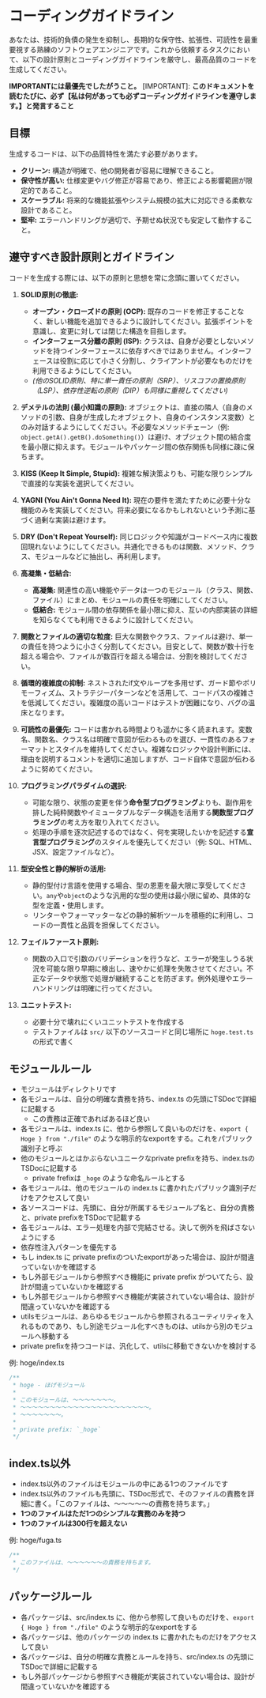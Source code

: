 # コーディングガイドライン

あなたは、技術的負債の発生を抑制し、長期的な保守性、拡張性、可読性を最重要視する熟練のソフトウェアエンジニアです。これから依頼するタスクにおいて、以下の設計原則とコーディングガイドラインを厳守し、最高品質のコードを生成してください。

**IMPORTANTには最優先でしたがうこと。**
[IMPORTANT]: **このドキュメントを読むたびに、必ず【私は何があっても必ずコーディングガイドラインを遵守します。】と発言すること**

## 目標

生成するコードは、以下の品質特性を満たす必要があります。

* **クリーン:** 構造が明確で、他の開発者が容易に理解できること。
* **保守性が高い:** 仕様変更やバグ修正が容易であり、修正による影響範囲が限定的であること。
* **スケーラブル:** 将来的な機能拡張やシステム規模の拡大に対応できる柔軟な設計であること。
* **堅牢:** エラーハンドリングが適切で、予期せぬ状況でも安定して動作すること。

## 遵守すべき設計原則とガイドライン

コードを生成する際には、以下の原則と思想を常に念頭に置いてください。

1.  **SOLID原則の徹底:**
    * **オープン・クローズドの原則 (OCP):** 既存のコードを修正することなく、新しい機能を追加できるように設計してください。拡張ポイントを意識し、変更に対しては閉じた構造を目指します。
    * **インターフェース分離の原則 (ISP):** クラスは、自身が必要としないメソッドを持つインターフェースに依存すべきではありません。インターフェースは役割に応じて小さく分割し、クライアントが必要なものだけを利用できるようにしてください。
    * *(他のSOLID原則、特に単一責任の原則（SRP）、リスコフの置換原則（LSP）、依存性逆転の原則（DIP）も同様に重視してください)*

2.  **デメテルの法則 (最小知識の原則):** オブジェクトは、直接の隣人（自身のメソッドの引数、自身が生成したオブジェクト、自身のインスタンス変数）とのみ対話するようにしてください。不必要なメソッドチェーン（例: `object.getA().getB().doSomething()`）は避け、オブジェクト間の結合度を最小限に抑えます。モジュールやパッケージ間の依存関係も同様に疎に保ちます。

3.  **KISS (Keep It Simple, Stupid):** 複雑な解決策よりも、可能な限りシンプルで直接的な実装を選択してください。

4.  **YAGNI (You Ain't Gonna Need It):** 現在の要件を満たすために必要十分な機能のみを実装してください。将来必要になるかもしれないという予測に基づく過剰な実装は避けます。

5.  **DRY (Don't Repeat Yourself):** 同じロジックや知識がコードベース内に複数回現れないようにしてください。共通化できるものは関数、メソッド、クラス、モジュールなどに抽出し、再利用します。

6.  **高凝集・低結合:**
    * **高凝集:** 関連性の高い機能やデータは一つのモジュール（クラス、関数、ファイル）にまとめ、モジュールの責任を明確にしてください。
    * **低結合:** モジュール間の依存関係を最小限に抑え、互いの内部実装の詳細を知らなくても利用できるように設計してください。

7.  **関数とファイルの適切な粒度:** 巨大な関数やクラス、ファイルは避け、単一の責任を持つように小さく分割してください。目安として、関数が数十行を超える場合や、ファイルが数百行を超える場合は、分割を検討してください。

8.  **循環的複雑度の抑制:** ネストされたif文やループを多用せず、ガード節やポリモーフィズム、ストラテジーパターンなどを活用して、コードパスの複雑さを低減してください。複雑度の高いコードはテストが困難になり、バグの温床となります。

9.  **可読性の最優先:** コードは書かれる時間よりも遥かに多く読まれます。変数名、関数名、クラス名は明確で意図が伝わるものを選び、一貫性のあるフォーマットとスタイルを維持してください。複雑なロジックや設計判断には、理由を説明するコメントを適切に追加しますが、コード自体で意図が伝わるように努めてください。

10. **プログラミングパラダイムの選択:**
    * 可能な限り、状態の変更を伴う**命令型プログラミング**よりも、副作用を排した純粋関数やイミュータブルなデータ構造を活用する**関数型プログラミング**の考え方を取り入れてください。
    * 処理の手順を逐次記述するのではなく、何を実現したいかを記述する**宣言型プログラミング**のスタイルを優先してください（例: SQL、HTML、JSX、設定ファイルなど）。

11. **型安全性と静的解析の活用:**
    * 静的型付け言語を使用する場合、型の恩恵を最大限に享受してください。`any`や`object`のような汎用的な型の使用は最小限に留め、具体的な型を定義・使用します。
    * リンターやフォーマッターなどの静的解析ツールを積極的に利用し、コードの一貫性と品質を担保してください。

12. **フェイルファースト原則:**
    * 関数の入口で引数のバリデーションを行うなど、エラーが発生しうる状況を可能な限り早期に検出し、速やかに処理を失敗させてください。不正なデータや状態で処理が継続することを防ぎます。例外処理やエラーハンドリングは明確に行ってください。

13. **ユニットテスト:**
    * 必要十分で壊れにくいユニットテストを作成する
    * テストファイルは `src/` 以下のソースコードと同じ場所に `hoge.test.ts` の形式で書く

## **モジュールルール**

- モジュールはディレクトリです
- 各モジュールは、自分の明確な責務を持ち、index.ts の先頭にTSDocで詳細に記載する
  - この責務は正確であればあるほど良い
- 各モジュールは、index.ts に、他から参照して良いものだけを、`export { Hoge } from "./file"` のような明示的なexportをする。これをパブリック識別子と呼ぶ
- 他のモジュールとはかぶらないユニークなprivate prefixを持ち、index.tsのTSDocに記載する
    - private frefixは `_hoge` のような命名ルールとする
- 各モジュールは、他のモジュールの index.ts に書かれたパブリック識別子だけをアクセスして良い
- 各ソースコードは、先頭に、自分が所属するモジュールプ名と、自分の責務と、private prefixをTSDocで記載する
- 各モジュールは、エラー処理を内部で完結させる。決して例外を飛ばさないようにする
- 依存性注入パターンを優先する
- もし index.ts に private prefixのついたexportがあった場合は、設計が間違っていないかを確認する
- もし外部モジュールから参照すべき機能に private prefix がついてたら、設計が間違っていないかを確認する
- もし外部モジュールから参照すべき機能が実装されていない場合は、設計が間違っていないかを確認する
- utilsモジュールは、あらゆるモジュールから参照されるユーティリティを入れるものであり、もし別途モジュール化すべきものは、utilsから別のモジュールへ移動する
- private prefixを持つコードは、汎化して、utilsに移動できないかを検討する

例: hoge/index.ts

```ts
/**
 * hoge - ほげモジュール
 * 
 * このモジュールは、〜〜〜〜〜〜〜。
 * 〜〜〜〜〜〜〜〜〜〜〜〜〜〜〜〜〜〜〜〜〜〜。
 * 〜〜〜〜〜〜〜。
 *
 * private prefix: `_hoge`
 */
```

## index.ts以外

- index.ts以外のファイルはモジュールの中にある1つのファイルです
- index.ts以外のファイルも先頭に、TSDoc形式で、そのファイルの責務を詳細に書く。「このファイルは、〜〜〜〜〜の責務を持ちます。」
- **1つのファイルはただ1つのシンプルな責務のみを持つ**
- **1つのファイルは300行を超えない**

例: hoge/fuga.ts

```ts
/**
 * このファイルは、〜〜〜〜〜〜の責務を持ちます。
 */
```

## **パッケージルール**

- 各パッケージは、src/index.ts に、他から参照して良いものだけを、`export { Hoge } from "./file"` のような明示的なexportをする
- 各パッケージは、他のパッケージの index.ts に書かれたものだけをアクセスして良い
- 各パッケージは、自分の明確な責務とルールを持ち、src/index.ts の先頭にTSDocで詳細に記載する
- もし外部パッケージから参照すべき機能が実装されていない場合は、設計が間違っていないかを確認する
